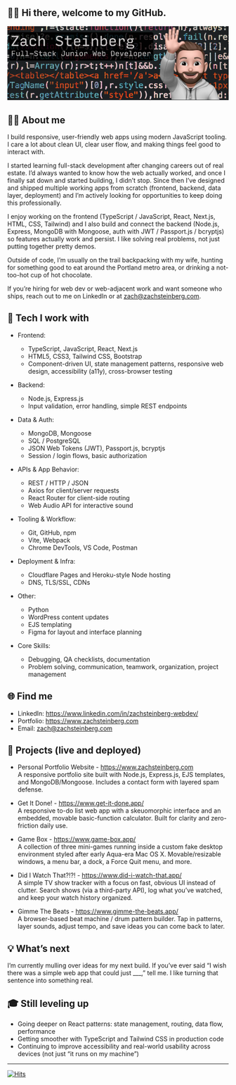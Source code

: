 ## 🙋‍♂️ Hi there, welcome to my GitHub.

![GitHub profile masthead banner](https://raw.githubusercontent.com/ZachSteinberg-webdev/ZachSteinberg-webdev/main/GitHub_readme_banner-reduced.png)

## 👨‍💻 About me

I build responsive, user-friendly web apps using modern JavaScript tooling. I care a lot about clean UI, clear user flow, and making things feel good to interact with.

I started learning full-stack development after changing careers out of real estate. I’d always wanted to know how the web actually worked, and once I finally sat down and started building, I didn’t stop. Since then I’ve designed and shipped multiple working apps from scratch (frontend, backend, data layer, deployment) and I’m actively looking for opportunities to keep doing this professionally.

I enjoy working on the frontend (TypeScript / JavaScript, React, Next.js, HTML, CSS, Tailwind) and I also build and connect the backend (Node.js, Express, MongoDB with Mongoose, auth with JWT / Passport.js / bcryptjs) so features actually work and persist. I like solving real problems, not just putting together pretty demos.

Outside of code, I’m usually on the trail backpacking with my wife, hunting for something good to eat around the Portland metro area, or drinking a not-too-hot cup of hot chocolate.

If you’re hiring for web dev or web-adjacent work and want someone who ships, reach out to me on LinkedIn or at zach@zachsteinberg.com.

## 🧰 Tech I work with

- Frontend:
  - TypeScript, JavaScript, React, Next.js
  - HTML5, CSS3, Tailwind CSS, Bootstrap
  - Component-driven UI, state management patterns, responsive web design, accessibility (a11y), cross-browser testing

- Backend:
  - Node.js, Express.js
  - Input validation, error handling, simple REST endpoints

- Data & Auth:
  - MongoDB, Mongoose
  - SQL / PostgreSQL
  - JSON Web Tokens (JWT), Passport.js, bcryptjs
  - Session / login flows, basic authorization

- APIs & App Behavior:
  - REST / HTTP / JSON
  - Axios for client/server requests
  - React Router for client-side routing
  - Web Audio API for interactive sound

- Tooling & Workflow:
  - Git, GitHub, npm
  - Vite, Webpack
  - Chrome DevTools, VS Code, Postman

- Deployment & Infra:
  - Cloudflare Pages and Heroku-style Node hosting
  - DNS, TLS/SSL, CDNs

- Other:
  - Python
  - WordPress content updates
  - EJS templating
  - Figma for layout and interface planning

- Core Skills:
  - Debugging, QA checklists, documentation
  - Problem solving, communication, teamwork, organization, project management

## 🌐 Find me

- LinkedIn: https://www.linkedin.com/in/zachsteinberg-webdev/
- Portfolio: https://www.zachsteinberg.com
- Email: zach@zachsteinberg.com

## 👷 Projects (live and deployed)

- Personal Portfolio Website - https://www.zachsteinberg.com  
  A responsive portfolio site built with Node.js, Express.js, EJS templates, and MongoDB/Mongoose. Includes a contact form with layered spam defense.   

- Get It Done! - https://www.get-it-done.app/  
  A responsive to-do list web app with a skeuomorphic interface and an embedded, movable basic-function calculator. Built for clarity and zero-friction daily use.  

- Game Box - https://www.game-box.app/  
  A collection of three mini-games running inside a custom fake desktop environment styled after early Aqua-era Mac OS X. Movable/resizable windows, a menu bar, a dock, a Force Quit menu, and more.  

- Did I Watch That?!?! - https://www.did-i-watch-that.app/  
  A simple TV show tracker with a focus on fast, obvious UI instead of clutter. Search shows (via a third-party API), log what you’ve watched, and keep your watch history organized.  

- Gimme The Beats - https://www.gimme-the-beats.app/  
  A browser-based beat machine / drum pattern builder. Tap in patterns, layer sounds, adjust tempo, and save ideas you can come back to later. 

## 💡 What’s next

I’m currently mulling over ideas for my next build. If you’ve ever said “I wish there was a simple web app that could just ___,” tell me. I like turning that sentence into something real.

## 🎓 Still leveling up

- Going deeper on React patterns: state management, routing, data flow, performance
- Getting smoother with TypeScript and Tailwind CSS in production code
- Continuing to improve accessibility and real-world usability across devices (not just “it runs on my machine”)

---

[![Hits](https://hits.seeyoufarm.com/api/count/incr/badge.svg?url=https%3A%2F%2Fgithub.com%2FZachSteinberg-webdev&count_bg=%23348FF6&title_bg=%23555555&icon=github.svg&icon_color=%23E7E7E7&title=Visitor+count&edge_flat=false)](https://hits.seeyoufarm.com)
